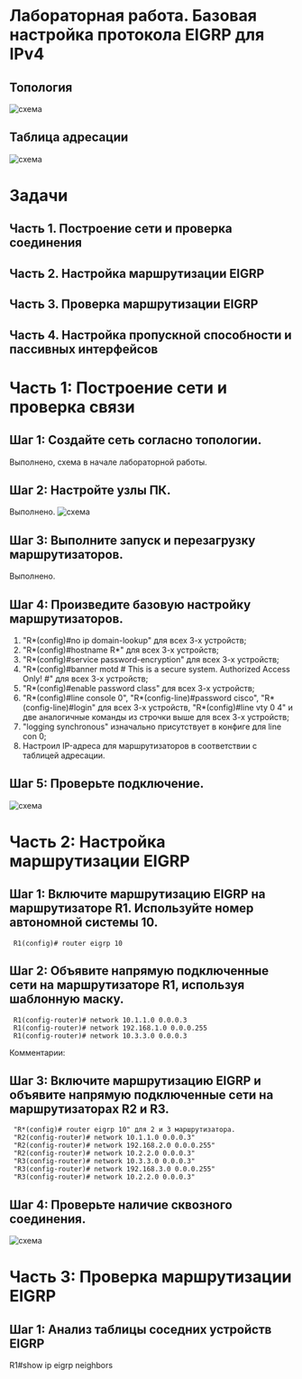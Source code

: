 # Лабораторная работа. Базовая настройка протокола EIGRP для IPv4
## 	Топология
![схема](https://github.com/VladimirDr/Labs/blob/master/Lab08/Cxema8_1.png)
## 	Таблица адресации
![схема](https://github.com/VladimirDr/Labs/blob/master/Lab08/Tabl8_1.png)
# Задачи
  ## Часть 1. Построение сети и проверка соединения
  ## Часть 2. Настройка маршрутизации EIGRP
  ## Часть 3. Проверка маршрутизации EIGRP
  ## Часть 4. Настройка пропускной способности и пассивных интерфейсов

# Часть 1:	Построение сети и проверка связи  
  
  ## Шаг 1:	Создайте сеть согласно топологии.
  Выполнено, схема в начале лабораторной работы.
  
  ## Шаг 2:	Настройте узлы ПК.
  Выполнено.
  ![схема](https://github.com/VladimirDr/Labs/blob/master/Lab08/PC8_1.png)
  
  ## Шаг 3:	Выполните запуск и перезагрузку маршрутизаторов.
  Выполнено.
  
  ## Шаг 4:	Произведите базовую настройку маршрутизаторов.
   1. "R*(config)#no ip domain-lookup" для всех 3-х устройств;
   2. "R*(config)#hostname R*" для всех 3-х устройств;
   3. "R*(config)#service password-encryption" для всех 3-х устройств;
   4. "R*(config)#banner motd # This is a secure system. Authorized Access Only! #" для всех 3-х устройств;
   5. "R*(config)#enable password class" для всех 3-х устройств;
   6. "R*(config)#line console 0", "R*(config-line)#password cisco", "R*(config-line)#login" для всех 3-х устройств,
      "R*(config)#line vty 0 4" и две аналогичные команды из строчки выше для всех 3-х устройств;
   7. "logging synchronous" изначально присутствует в конфиге для line con 0;
   8. Настроил IP-адреса для маршрутизаторов в соответствии с таблицей адресации. 
   
  ## Шаг 5:	Проверьте подключение.
  ![схема](https://github.com/VladimirDr/Labs/blob/master/Lab08/Ping8_1.png)
  
# Часть 2:	Настройка маршрутизации EIGRP
  ## Шаг 1:	Включите маршрутизацию EIGRP на маршрутизаторе R1. Используйте номер автономной системы 10.
     R1(config)# router eigrp 10
     
  ## Шаг 2:	Объявите напрямую подключенные сети на маршрутизаторе R1, используя шаблонную маску.
     R1(config-router)# network 10.1.1.0 0.0.0.3
     R1(config-router)# network 192.168.1.0 0.0.0.255
     R1(config-router)# network 10.3.3.0 0.0.0.3
     
  Комментарии:
  
  
  ## Шаг 3:	Включите маршрутизацию EIGRP и объявите напрямую подключенные сети на маршрутизаторах R2 и R3.
     "R*(config)# router eigrp 10" для 2 и 3 маршрутизатора.
     "R2(config-router)# network 10.1.1.0 0.0.0.3"
     "R2(config-router)# network 192.168.2.0 0.0.0.255"
     "R2(config-router)# network 10.2.2.0 0.0.0.3"
     "R3(config-router)# network 10.3.3.0 0.0.0.3"
     "R3(config-router)# network 192.168.3.0 0.0.0.255"
     "R3(config-router)# network 10.2.2.0 0.0.0.3"
  ## Шаг 4:	Проверьте наличие сквозного соединения.
  ![схема](https://github.com/VladimirDr/Labs/blob/master/Lab08/Ping8_1(2).png)
  
# Часть 3:	Проверка маршрутизации EIGRP
  ## Шаг 1:	Анализ таблицы соседних устройств EIGRP
  R1#show ip eigrp neighbors
  

     
